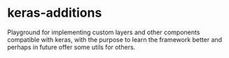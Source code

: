 # keras-additions
Playground for implementing custom layers and other components compatible with keras, with the purpose to learn the framework better and perhaps in future offer some utils for others.
